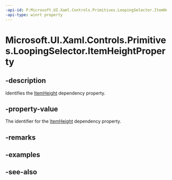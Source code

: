 ```yaml
---
-api-id: P:Microsoft.UI.Xaml.Controls.Primitives.LoopingSelector.ItemHeightProperty
-api-type: winrt property
---
```


<!-- Property syntax
public Windows.UI.Xaml.DependencyProperty ItemHeightProperty { get; }
-->

# Microsoft.UI.Xaml.Controls.Primitives.LoopingSelector.ItemHeightProperty

## -description
Identifies the [ItemHeight](loopingselector_itemheight.md) dependency property.

## -property-value
The identifier for the [ItemHeight](loopingselector_itemheight.md) dependency property.

## -remarks

## -examples

## -see-also
